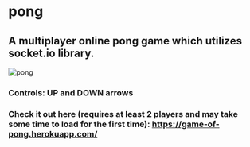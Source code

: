 # pong

## A multiplayer online pong game which utilizes socket.io library.

![pong](https://user-images.githubusercontent.com/48072394/90343482-f4d63900-e010-11ea-8adf-79c379ff2fe5.png)

### Controls: UP and DOWN arrows
### Check it out here (requires at least 2 players and may take some time to load for the first time): https://game-of-pong.herokuapp.com/ <br>

